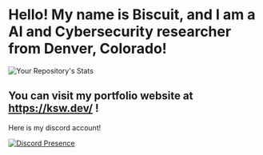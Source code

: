 # Hello! My name is Biscuit, and I am a AI and Cybersecurity researcher from Denver, Colorado!
![Your Repository's Stats](https://github-readme-stats.vercel.app/api?username=BiscuitNuke&show_icons=true)
## You can visit my portfolio website at https://ksw.dev/ !

Here is my discord account!

[![Discord Presence](https://lanyard.cnrad.dev/api/427108007407517706)](https://discord.com/users/427108007407517706)


<!--
**BiscuitNuke/BiscuitNuke** is a ✨ _special_ ✨ repository because its `README.md` (this file) appears on your GitHub profile.

Here are some ideas to get you started:

- 🔭 I’m currently working on ...
- 🌱 I’m currently learning ...
- 👯 I’m looking to collaborate on ...
- 🤔 I’m looking for help with ...
- 💬 Ask me about ...
- 📫 How to reach me: ...
- 😄 Pronouns: ...
- ⚡ Fun fact: ...
-->
